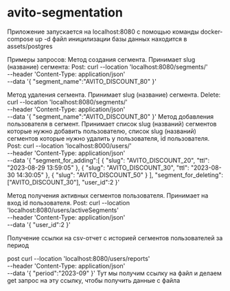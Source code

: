 # avito-segmentation
Приложение запускается на localhost:8080
с помощью команды docker-compose up -d
файл иницилизации базы данных находится в assets/postgres

Примеры запросов:
Метод создания сегмента. Принимает slug (название) сегмента:
Post:
  curl --location 'localhost:8080/segments/' \
--header 'Content-Type: application/json' \
--data '{
    "segment_name":"AVITO_DISCOUNT_80"
}'

Метод удаления сегмента. Принимает slug (название) сегмента.
Delete:
  curl --location 'localhost:8080/segments/' \
--header 'Content-Type: application/json' \
--data '{
    "segment_name":"AVITO_DISCOUNT_80"
}'
Метод добавления пользователя в сегмент. Принимает список slug (названий) сегментов которые нужно добавить пользователю, список slug (названий) сегментов которые нужно удалить у пользователя, id пользователя.
Post:
 curl --location 'localhost:8000/users/' \
--header 'Content-Type: application/json' \
--data '{
  "segment_for_adding":[
       {
			"slug": "AVITO_DISCOUNT_20",
			"ttl": "2023-08-29 13:59:05"
		},
        {
			"slug": "AVITO_DISCOUNT_30",
			"ttl": "2023-08-30 14:30:05"
		},
		{
			"slug": "AVITO_DISCOUNT_50"
		}
      ],
  "segment_for_deleting":["AVITO_DISCOUNT_30"],
  "user_id":2
}'

Метод получения активных сегментов пользователя. Принимает на вход id пользователя.
Post:
curl --location 'localhost:8080/users/activeSegments' \
--header 'Content-Type: application/json' \
--data '{
  "user_id":2
}'

Получение ссылки на csv-отчет с историей сегментов пользователей за период

post
curl --location 'localhost:8080/users/reports' \
--header 'Content-Type: application/json' \
--data '{
    "period":"2023-09"
}'
Тут мы получим ссылку на файл и делаем get запрос на эту ссылку, чтобы получить данные с файла
